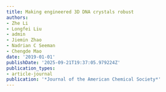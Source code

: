 ```yaml
---
title: Making engineered 3D DNA crystals robust
authors:
- Zhe Li
- Longfei Liu
- admin
- Jiemin Zhao
- Nadrian C Seeman
- Chengde Mao
date: '2019-01-01'
publishDate: '2025-09-21T19:37:05.979224Z'
publication_types:
- article-journal
publication: '*Journal of the American Chemical Society*'
---
```

